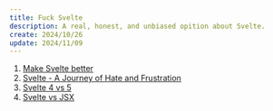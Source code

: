 ```yaml
---
title: Fuck Svelte
description: A real, honest, and unbiased opition about Svelte.
create: 2024/10/26
update: 2024/11/09
---
```


<script>
    import YoutubeCommentReplyOne from "./_YoutubeCommentReplyOne.md"
    import YoutubeCommentReplyTwo from "./_YoutubeCommentReplyTwo.md"
</script>

1. [Make Svelte better](/posts/make-svelte-better)
2. [Svelte - A Journey of Hate and Frustration](/posts/i-like-svelte-but-i-hate-it)
3. [Svelte 4 vs 5](/posts/svelte-4-vs-5)
4. [Svelte vs JSX](/posts/svelte-vs-jsx)

<YoutubeCommentReplyOne />
<YoutubeCommentReplyTwo />
